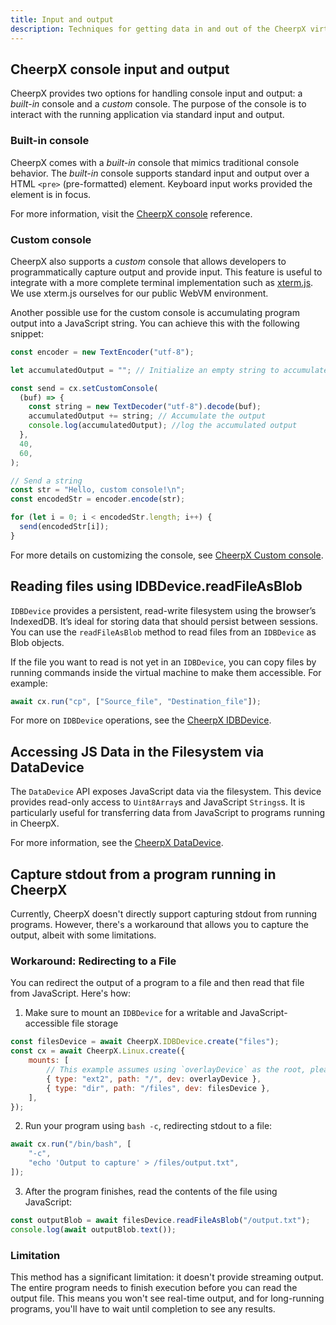 ```yaml
---
title: Input and output
description: Techniques for getting data in and out of the CheerpX virtual machine
---
```


## CheerpX console input and output

CheerpX provides two options for handling console input and output: a _built-in_ console and a _custom_ console. The purpose of the console is to interact with the running application via standard input and output.

### Built-in console

CheerpX comes with a _built-in_ console that mimics traditional console behavior. The _built-in_ console supports standard input and output over a HTML `<pre>` (pre-formatted) element. Keyboard input works provided the element is in focus.

For more information, visit the [CheerpX console] reference.

### Custom console

CheerpX also supports a _custom_ console that allows developers to programmatically capture output and provide input. This feature is useful to integrate with a more complete terminal implementation such as [xterm.js]. We use xterm.js ourselves for our public WebVM environment.

Another possible use for the custom console is accumulating program output into a JavaScript string. You can achieve this with the following snippet:

```js
const encoder = new TextEncoder("utf-8");

let accumulatedOutput = ""; // Initialize an empty string to accumulate output

const send = cx.setCustomConsole(
  (buf) => {
    const string = new TextDecoder("utf-8").decode(buf);
    accumulatedOutput += string; // Accumulate the output
    console.log(accumulatedOutput); //log the accumulated output
  },
  40,
  60,
);

// Send a string
const str = "Hello, custom console!\n";
const encodedStr = encoder.encode(str);

for (let i = 0; i < encodedStr.length; i++) {
  send(encodedStr[i]);
}
```

For more details on customizing the console, see [CheerpX Custom console].

## Reading files using IDBDevice.readFileAsBlob

`IDBDevice` provides a persistent, read-write filesystem using the browser’s IndexedDB. It’s ideal for storing data that should persist between sessions. You can use the `readFileAsBlob` method to read files from an `IDBDevice` as Blob objects.

If the file you want to read is not yet in an `IDBDevice`, you can copy files by running commands inside the virtual machine to make them accessible. For example:

```js
await cx.run("cp", ["Source_file", "Destination_file"]);
```

For more on `IDBDevice` operations, see the [CheerpX IDBDevice].

## Accessing JS Data in the Filesystem via DataDevice

The `DataDevice` API exposes JavaScript data via the filesystem. This device provides read-only access to `Uint8Array`s and JavaScript `Strings`s. It is particularly useful for transferring data from JavaScript to programs running in CheerpX.

For more information, see the [CheerpX DataDevice].

## Capture stdout from a program running in CheerpX

Currently, CheerpX doesn't directly support capturing stdout from running programs. However, there's a workaround that allows you to capture the output, albeit with some limitations.

### Workaround: Redirecting to a File

You can redirect the output of a program to a file and then read that file from JavaScript. Here's how:

1. Make sure to mount an `IDBDevice` for a writable and JavaScript-accessible file storage

```js
const filesDevice = await CheerpX.IDBDevice.create("files");
const cx = await CheerpX.Linux.create({
	mounts: [
		// This example assumes using `overlayDevice` as the root, please adapt accordingly to your needs
		{ type: "ext2", path: "/", dev: overlayDevice },
		{ type: "dir", path: "/files", dev: filesDevice },
	],
});
```

2. Run your program using `bash -c`, redirecting stdout to a file:

```js
await cx.run("/bin/bash", [
	"-c",
	"echo 'Output to capture' > /files/output.txt",
]);
```

3. After the program finishes, read the contents of the file using JavaScript:

```javascript
const outputBlob = await filesDevice.readFileAsBlob("/output.txt");
console.log(await outputBlob.text());
```

### Limitation

This method has a significant limitation: it doesn't provide streaming output. The entire program needs to finish execution before you can read the output file. This means you won't see real-time output, and for long-running programs, you'll have to wait until completion to see any results.

[CheerpX documentations]: https://cheerpx.io/docs/overview
[CheerpX console]: https://cheerpx.io/docs/reference/CheerpX-Linux-setConsole
[CheerpX Custom console]: https://cheerpx.io/docs/reference/CheerpX-Linux-setCustomConsole
[CheerpX DataDevice]: https://cheerpx.io/docs/guides/File-System-support#datadevice
[CheerpX IDBDevice]: https://cheerpx.io/docs/guides/File-System-support#idbdevice
[Frequently Asked Questions]: https://cheerpx.io/docs/faq
[xterm.js]: https://xtermjs.org/
